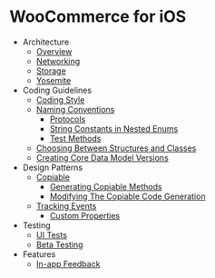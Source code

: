 # WooCommerce for iOS

- Architecture
    - [Overview](architecture-overview.md)
    - [Networking](NETWORKING.md)
    - [Storage](STORAGE.md)
    - [Yosemite](YOSEMITE.md)
- Coding Guidelines
    - [Coding Style](coding-style-guide.md)
    - [Naming Conventions](naming-conventions.md)
        - [Protocols](naming-conventions.md#protocols)
        - [String Constants in Nested Enums](naming-conventions.md#string-constants-in-nested-enums)
        - [Test Methods](naming-conventions.md#test-methods)
    - [Choosing Between Structures and Classes](choosing-between-structs-and-classes.md)
    - [Creating Core Data Model Versions](creating-core-data-model-versions.md)
- Design Patterns
    - [Copiable](copiable.md)
        - [Generating Copiable Methods](copiable.md#generating-copiable-methods)
        - [Modifying The Copiable Code Generation](copiable.md#modifying-the-copiable-code-generation)
    - [Tracking Events](tracking-events.md)
        - [Custom Properties](tracking-events.md#custom-properties)
- Testing
    - [UI Tests](UI-TESTS.md)
    - [Beta Testing](https://woocommercehalo.wordpress.com/setup/join-ios-beta/)
- Features
    - [In-app Feedback](in-app-feedback.md)
